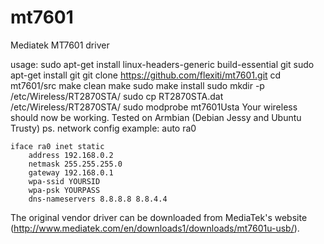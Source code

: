# mt7601
Mediatek MT7601 driver

usage:
sudo apt-get install linux-headers-generic build-essential git
sudo apt-get install git
git clone https://github.com/flexiti/mt7601.git 
cd mt7601/src
make clean 
make
sudo make install
sudo mkdir -p /etc/Wireless/RT2870STA/
sudo cp RT2870STA.dat /etc/Wireless/RT2870STA/
sudo modprobe mt7601Usta
Your wireless should now be working.
Tested on Armbian (Debian Jessy and Ubuntu Trusty)
ps.
network config example: 
auto ra0

	iface ra0 inet static     
        address 192.168.0.2
        netmask 255.255.255.0
        gateway 192.168.0.1 
        wpa-ssid YOURSID
        wpa-psk YOURPASS
        dns-nameservers 8.8.8.8 8.8.4.4 
        
  The original vendor driver can be downloaded from MediaTek's website 
  (http://www.mediatek.com/en/downloads1/downloads/mt7601u-usb/).       
        
